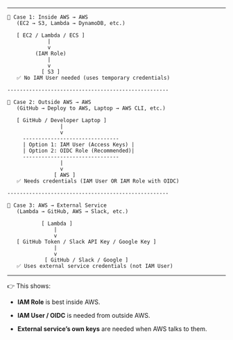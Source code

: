 
---


```
🔹 Case 1: Inside AWS → AWS
   (EC2 → S3, Lambda → DynamoDB, etc.)
   
   [ EC2 / Lambda / ECS ]
             |
             v
         (IAM Role)
             |
             v
           [ S3 ]
   ✅ No IAM User needed (uses temporary credentials)

----------------------------------------------------

🔹 Case 2: Outside AWS → AWS
   (GitHub → Deploy to AWS, Laptop → AWS CLI, etc.)

   [ GitHub / Developer Laptop ]
                 |
                 v
     -------------------------------
     | Option 1: IAM User (Access Keys) |
     | Option 2: OIDC Role (Recommended)|
     -------------------------------
                 |
                 v
               [ AWS ]
   ✅ Needs credentials (IAM User OR IAM Role with OIDC)

----------------------------------------------------

🔹 Case 3: AWS → External Service
   (Lambda → GitHub, AWS → Slack, etc.)

           [ Lambda ]
               |
               v
   [ GitHub Token / Slack API Key / Google Key ]
               |
               v
            [ GitHub / Slack / Google ]
   ✅ Uses external service credentials (not IAM User)
```

---

👉 This shows:

- **IAM Role** is best inside AWS.
    
- **IAM User / OIDC** is needed from outside AWS.
    
- **External service’s own keys** are needed when AWS talks to them.
    